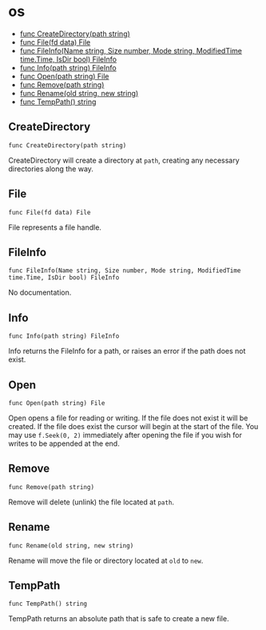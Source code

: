 # os

- [func CreateDirectory(path string)](#CreateDirectory)
- [func File(fd data) File](#File)
- [func FileInfo(Name string, Size number, Mode string, ModifiedTime time.Time, IsDir bool) FileInfo](#FileInfo)
- [func Info(path string) FileInfo](#Info)
- [func Open(path string) File](#Open)
- [func Remove(path string)](#Remove)
- [func Rename(old string, new string)](#Rename)
- [func TempPath() string](#TempPath)

## CreateDirectory

```
func CreateDirectory(path string)
```

CreateDirectory will create a directory at `path`, creating any necessary
directories along the way.

## File

```
func File(fd data) File
```

File represents a file handle.

## FileInfo

```
func FileInfo(Name string, Size number, Mode string, ModifiedTime time.Time, IsDir bool) FileInfo
```

No documentation.

## Info

```
func Info(path string) FileInfo
```

Info returns the FileInfo for a path, or raises an error if the path does not
exist.

## Open

```
func Open(path string) File
```

Open opens a file for reading or writing. If the file does not exist it will
be created. If the file does exist the cursor will begin at the start of the
file. You may use `f.Seek(0, 2)` immediately after opening the file if you
wish for writes to be appended at the end.

## Remove

```
func Remove(path string)
```

Remove will delete (unlink) the file located at `path`.

## Rename

```
func Rename(old string, new string)
```

Rename will move the file or directory located at `old` to `new`.

## TempPath

```
func TempPath() string
```

TempPath returns an absolute path that is safe to create a new file.

